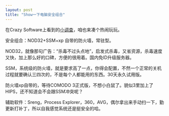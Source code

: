 ```yaml
---
layout: post
title: "Show一下电脑安全组合"
---
```


在Crazy Software上看到的[小调查](http://soft.72pines.com/what-is-your-security-suite/)，咱也来凑个热闹玩玩。

安全组合：NOD32+SSM+xp 自带的防火墙，常驻型。

NOD32，就像那句广告：“杀毒不过头点地”，启发式杀毒，又省资源，杀毒速度又快，加上那么好的口碑，方便的很用着。国内免ID升级服务器。

SSM，系统级的防火墙，就是要求高了一点，你得会配置，不然一个正常的关机过程就要确认三四次的，不是每个人都能用的东西。30天永久试用版。

防火墙xp自带的，等待COMODO 3正式版，不想小白鼠了。貌似3里加上了HIPS，还不知道会不会跟SSM冲突呢？

辅助软件：Sreng，Process Explorer，360，AVG，偶尔拿出来手动扫一下，勤更新打补丁，所以自我感觉系统还是挺安全的哈。

